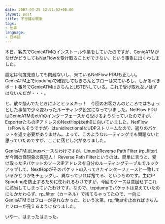 ```yaml
---
date: 2007-04-25 12:51:52+00:00
layout: post
title: 不思議な現象
tags:
- 仕事
language:
- 日本語
---
```


本日、客先でGenieATMのインストール作業をしていたのですが、GenieATMがなぜかどうしてもNetFlowを受け取ることができない、という事象に出くわしました。

設定は何度見直しても問題ないし、来ているNetFlow PDUも正しい。GenieATM上でtcpdumpで確認してもきちんとフローは来ているし、しかるべきポート番号でGenieATMはきちんとLISTENしている。これで受け取れないはずはないんだが・・・。

と、散々悩んでたときにふとヒラメキっ！　今回のお客さんのところではちょっとした事情で少々変わったルーティング設定になっていました。NetFlow PDUはGenieATMのeth1のインターフェースから受けるようなっていたのですが、ExporterたちのIPアドレスのNextHopはeth0に向いていました。NetFlow（sFlowもそうですが）はunidirectionalなUDPストリームなので、返りのパケットを返す必要がありません。よって、このようなルーティングでも問題ないと思っていたのですが、ここに落とし穴がありました。

GenieATMはLinuxベースなわけですが、LinuxのReverse Path Filter (rp_filter) が今回の怪現象の真犯人！ Reverse Path Filterというのは、簡単に言うと、受け取ったIPパケットのソースIPアドレスを自分のルーティングテーブルでルックアップして、NextHopがそのパケットの入ってきたインターフェースと一致しているかどうかをチェックし、異なっていれば捨てる、というものです。主にIP Spoofingを防止するために使われるわけですが、今回のケースは意図せずこれに該当してしまっていたわけです。なので、tcpdumpでパケットは見えていたのにもかかわらず、rp_filter（カーネル）で捨てちゃってたので、一向にGenieATMではフローが見れなかった、という次第。rp_filterを止めればきちんとフローが見えるようになりました。

いやー、はまったはまった。
